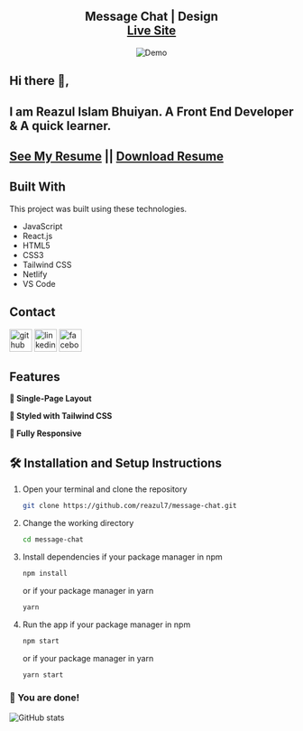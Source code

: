 <h2 align="center">
  Message Chat | Design<br/>
  <a href="https://message-chat-design.netlify.app" target="_blank">Live Site</a>
</h2>
<div align="center">
  <img src="https://i.ibb.co/xqPtJQR/Screensha-Wdfwefdot-1.png" alt="Demo"/>
</div>

## Hi there 👋, 
## I am Reazul Islam Bhuiyan. A Front End Developer & A quick learner. 
## [See My Resume](https://drive.google.com/file/d/1LJmqJk2MoqLS6yNC_oBBN5_156Xa2h0t/view?usp=sharing)  || [Download Resume](https://drive.google.com/uc?export=download&id=1LJmqJk2MoqLS6yNC_oBBN5_156Xa2h0t)


## Built With
This project was built using these technologies.
- JavaScript
- React.js
- HTML5
- CSS3
- Tailwind CSS
- Netlify
- VS Code

## Contact
[<img src='https://cdn.jsdelivr.net/npm/simple-icons@3.0.1/icons/github.svg' alt='github' title="Github" height='40'>](https://github.com/reazul7)  [<img src='https://cdn.jsdelivr.net/npm/simple-icons@3.0.1/icons/linkedin.svg' title="linkedin" alt='linkedin' height='40'>](https://www.linkedin.com/in/reazul7/)  [<img src='https://cdn.jsdelivr.net/npm/simple-icons@3.0.1/icons/facebook.svg' alt='facebook' title="facebook" height='40'>](https://www.facebook.com/reazul.islam.1426876/)   

## Features
**📖 Single-Page Layout**

**🎨 Styled with Tailwind CSS**

**📱 Fully Responsive**


## 🛠 Installation and Setup Instructions

1. Open your terminal and clone the repository
   ```sh
   git clone https://github.com/reazul7/message-chat.git
   ```
2. Change the working directory
   ```sh
   cd message-chat
   ```
3. Install dependencies if your package manager in npm

   ```sh
   npm install
   ```

   or if your package manager in yarn

   ```sh
   yarn
   ```

4. Run the app if your package manager in npm
   ```sh
   npm start
   ```
   or if your package manager in yarn
   ```sh
   yarn start
   ```

### 🌟 You are done!

![GitHub stats](https://github-readme-stats.vercel.app/api?username=reazul7&show_icons=true)  
